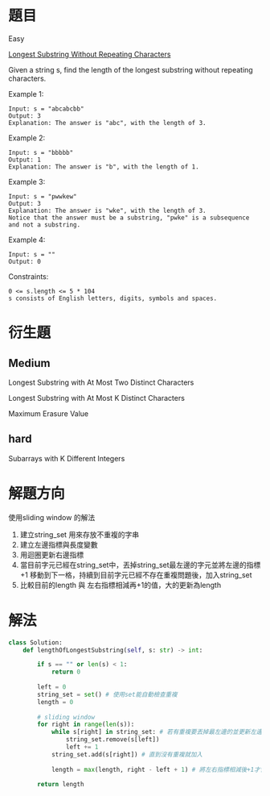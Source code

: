 # 題目
Easy

[Longest Substring Without Repeating Characters](https://leetcode.com/problems/longest-substring-without-repeating-characters/)


Given a string s, find the length of the longest substring without repeating characters.

 

Example 1:
```
Input: s = "abcabcbb"
Output: 3
Explanation: The answer is "abc", with the length of 3.
```
Example 2:
```
Input: s = "bbbbb"
Output: 1
Explanation: The answer is "b", with the length of 1.
```
Example 3:
```
Input: s = "pwwkew"
Output: 3
Explanation: The answer is "wke", with the length of 3.
Notice that the answer must be a substring, "pwke" is a subsequence and not a substring.
```
Example 4:
```
Input: s = ""
Output: 0
```

Constraints:
```
0 <= s.length <= 5 * 104
s consists of English letters, digits, symbols and spaces.
```

# 衍生題

## Medium
Longest Substring with At Most Two Distinct Characters

Longest Substring with At Most K Distinct Characters

Maximum Erasure Value
## hard
Subarrays with K Different Integers


# 解題方向
使用sliding window 的解法
1. 建立string_set 用來存放不重複的字串
2. 建立左邊指標與長度變數
3. 用迴圈更新右邊指標
4. 當目前字元已經在string_set中，丟掉string_set最左邊的字元並將左邊的指標+1 移動到下一格，持續到目前字元已經不存在重複問題後，加入string_set
5. 比較目前的length 與 左右指標相減再+1的值，大的更新為length

# 解法

```python
class Solution:
    def lengthOfLongestSubstring(self, s: str) -> int:

        if s == "" or len(s) < 1:
            return 0
        
        left = 0
        string_set = set() # 使用set能自動檢查重複
        length = 0
        
        # sliding window
        for right in range(len(s)):
            while s[right] in string_set: # 若有重複要丟掉最左邊的並更新左邊指標
                string_set.remove(s[left])
                left += 1
            string_set.add(s[right]) # 直到沒有重複就加入
            
            length = max(length, right - left + 1) # 將左右指標相減後+1才會是長度

        return length
```